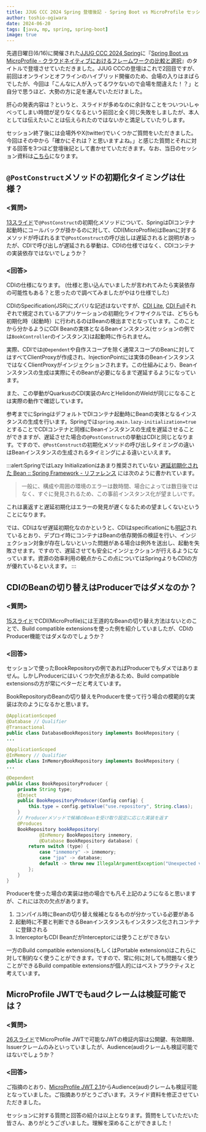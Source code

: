 ```yaml
---
title: JJUG CCC 2024 Spring 登壇後記 - Spring Boot vs MicroProfile セッションの補足と訂正
author: toshio-ogiwara
date: 2024-06-20
tags: [java, mp, spring, spring-boot]
image: true
---
```


先週日曜日(6/16)に開催された[JJUG CCC 2024 Spring](https://ccc2024spring.java-users.jp/)に『[Spring Boot vs MicroProfile - クラウドネイティブにおけるフレームワークの比較と選択](https://www.mamezou.com/news/event/20240616)』のタイトルで登壇させていただきました。JJUG CCCの登壇はこれで2回目ですが、前回はオンラインとオフラインのハイブリッド開催のため、会場の入りはまばらでしたが、今回は「こんなに人が入ってるワケないので会場を間違えた！？」と自分で思うほど、大勢の方に足を運んでいただけました。

肝心の発表内容は？というと、スライドが多めなのに余計なことをついついしゃべってしまい時間が足りなくなるという前回と全く同じ失敗をしましたが、本人としては伝えたいことは伝えられたのではないかと満足していたりします。

セッション終了後には会場外やX(twitter)でいくつかご質問をいただきました。今回はその中から「確かにそれは？と思いますよね。」と感じた質問とそれに対する回答を3つほど登壇後記として書かせていただきます。なお、当日のセッション資料は[こちら](https://speakerdeck.com/ogiwarat/spring-boot-vs-microprofile-kuraudoneiteibuniokeruhuremuwakunobi-jiao-toxuan-ze)になります。


## `@PostConstruct`メソッドの初期化タイミングは仕様？
### <質問>
[13スライド](https://speakerdeck.com/ogiwarat/spring-boot-vs-microprofile-kuraudoneiteibuniokeruhuremuwakunobi-jiao-toxuan-ze?slide=13)で`@PostConstruct`の初期化メソッドについて、SpringはDIコンテナ起動時にコールバックが掛かるのに対して、CDI(MicroProfile)はBeanに対するメソッドが呼ばれるまで`@PostConstruct`の呼び出しは遅延されると説明があったが、CDIで呼び出しが遅延される挙動は、CDIの仕様ではなく、CDIコンテナの実装依存ではないでしょうか？


### <回答>

CDIの仕様になります。
(仕様と思い込んでいましたが言われてみたら実装依存の可能性もある？と思ったので調べてみましたがやはり仕様でした)

CDIのSpecification(JSR)にズバリな記述はないですが、[CDI Lite](https://jakarta.ee/specifications/cdi/4.0/jakarta-cdi-spec-4.0.html#initialization), [CDI Full](https://jakarta.ee/specifications/cdi/4.0/jakarta-cdi-spec-4.0.html#initialization_full)それぞれで規定されているアプリケーションの初期化ライフサイクルでは、どちらも初期化時（起動時）に行われるのはBeanの検出までとなっています。このことから分かるようにCDI Beanの実体となるBeanインスタンス(セッションの例では`BookController`のインスタンス)は起動時に作られません。

実際、CDIでは`@Dependent`や自作スコープを除く通常スコープのBeanに対してはすべてClientProxyが作成され、InjectionPointには実体のBeanインスタンスではなくClientProxyがインジェクションされます。この仕組みにより、Beanインスタンスの生成は実際にそのBeanが必要になるまで遅延するようになっています。

また、この挙動がQuarkusのCDI実装のArcとHelidonのWeldが同じになることは実際の動作で確認しています。

参考までにSpringはデフォルトでDIコンテナ起動時にBeanの実体となるインスタンスの生成を行います。Springでは`spring.main.lazy-initialization=true`とすることでCDIコンテナと同様にBeanインスタンスの生成を遅延させることができますが、遅延させた場合の`@PostConstruct`の挙動はCDIと同じとなります。ですので、`@PostConstruct`の初期化メソッドの呼び出しタイミングの違いはBeanインスタンスの生成されるタイミングによる違いといえます。

:::alert:SpringではLazy Initializationはあまり推奨されていない
[遅延初期化された Bean :: Spring Framework - リファレンス](https://spring.pleiades.io/spring-framework/reference/core/beans/dependencies/factory-lazy-init.html) には次のように書かれています。
> 一般に、構成や周囲の環境のエラーは数時間、場合によっては数日後ではなく、すぐに発見されるため、この事前インスタンス化が望ましいです。

これは裏返すと遅延初期化はエラーの発見が遅くなるための望ましくないということになります。

では、CDIはなぜ遅延初期化なのかというと、CDIはspecificationにも[明記](https://jakarta.ee/specifications/cdi/4.0/jakarta-cdi-spec-4.0.html#deployment)されているとおり、デプロイ時にコンテナはBeanの依存関係の検証を行い、インジェクション対象が存在しないといった問題がある場合は例外を送出し、起動を失敗させます。ですので、遅延させても安全にインジェクションが行えるようになっています。資源の効率利用の観点からこの点についてはSpringよりもCDIの方が優れているといえます。
:::

## CDIのBeanの切り替えはProducerではダメなのか？
### <質問>
[15スライド](https://speakerdeck.com/ogiwarat/spring-boot-vs-microprofile-kuraudoneiteibuniokeruhuremuwakunobi-jiao-toxuan-ze?slide=15)でCDI(MicroProfile)には王道的なBeanの切り替え方法はないとのことで、Build compatible extensionsを使った例を紹介していましたが、CDIのProducer機能ではダメなのでしょうか？


### <回答>
セッションで使ったBookRepositoryの例であればProducerでもダメではありません。しかしProducerにはいくつか欠点があるため、Build compatible extensionsの方が常にベターだと考えています。

BookRepositoryのBeanの切り替えをProducerを使って行う場合の模範的な実装は次のようになるかと思います。

```java
@ApplicationScoped
@Database // Qualifier
@Transactional
public class DatabaseBookRepository implements BookRepository {
...
```
```java
@ApplicationScoped
@InMemory // Qualifier
public class InMemoryBookRepository implements BookRepository {
...
```
```java
@Dependent
public class BookRepositoryProducer {
    private String type;
    @Inject
    public BookRepositoryProducer(Config config) {
        this.type = config.getValue("use.repository", String.class);
    }
    // Producerメソッドで候補のBeanを受け取り設定に応じた実装を返す
    @Produces
    BookRepository bookRepository(
            @InMemory BookRepository inmemory,
            @Database BookRepository database) {
        return switch (type) {
            case "inmemory" -> inmemory;
            case "jpa" -> database;
            default -> throw new IllegalArgumentException("Unexpected value: " + type);
        };
    }
}
```

Producerを使った場合の実装は他の場合でも凡そ上記のようになると思いますが、これには次の欠点があります。

1. コンパイル時にBeanの切り替え候補となるものが分かっている必要がある
2. 起動時に不要と判断できるBeanインスタンスもインスタンス化されコンテナに登録される
3. InterceptorもCDI BeanだがInterceptorには使うことができない

一方のBuild compatible extensions(もしくはPortable extensions)はこれらに対して制約なく使うことができます。ですので、常に何に対しても問題なく使うことができるBuild compatible extensionsが個人的にはベストプラクティスと考えています。

## MicroProfile JWTでもaudクレームは検証可能では？
### <質問>
[26スライド](https://speakerdeck.com/ogiwarat/spring-boot-vs-microprofile-kuraudoneiteibuniokeruhuremuwakunobi-jiao-toxuan-ze?slide=26)でMicroProfile JWTで可能なJWTの検証内容は公開鍵、有効期限、Issuerクレームのみといっていましたが、Audience(aud)クレームも検証可能ではないでしょうか？

### <回答>
ご指摘のとおり、[MicroProfile JWT 2.1](https://download.eclipse.org/microprofile/microprofile-jwt-auth-2.1/microprofile-jwt-auth-spec-2.1.html#_mp_jwt_verify_audiences)からAudience(aud)クレームも検証可能となっていました。ご指摘ありがとうございます。スライド資料を修正させていただきました。


セッションに対する質問と回答の紹介は以上となります。質問をしていただいた皆さん、ありがとうございました。理解を深めることができました！

